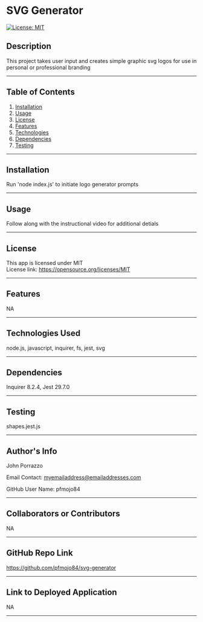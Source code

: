 # SVG Generator
  [![License: MIT](https://img.shields.io/badge/License-MIT-yellow.svg)](https://opensource.org/licenses/MIT)

  ## Description
  This project takes user input and creates simple graphic svg logos for use in personal or professional branding

  ---
  ## Table of Contents
1. [Installation](#installation)
2. [Usage](#usage)
3. [License](#license)
4. [Features](#features)
5. [Technologies](#technologies)
6. [Dependencies](#dependencies)
7. [Testing](#testing)

  ---

  ## Installation
  Run 'node index.js' to initiate logo generator prompts

  ---

  ## Usage
  Follow along with the instructional video for additional detials

  ---

  ## License
  This app is licensed under MIT
  <br>
  License link: https://opensource.org/licenses/MIT

  ---

  ## Features
  NA

  ---

  ## Technologies Used
  node.js, javascript, inquirer, fs, jest, svg

  ---

  ## Dependencies
  Inquirer 8.2.4, Jest 29.7.0

  ---

  ## Testing
  shapes.jest.js

  ---

  ## Author's Info

  John Porrazzo

  Email Contact:
  myemailaddress@emailaddresses.com

  GitHub User Name:
  pfmojo84

  ---

  ## Collaborators or Contributors
  NA

  ---

  ## GitHub Repo Link
  https://github.com/pfmojo84/svg-generator

  ---

  ## Link to Deployed Application
  NA

  ---

